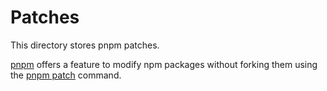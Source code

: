# Patches

This directory stores pnpm patches.

[pnpm](https://pnpm.io/) offers a feature to modify npm packages without forking them using the [pnpm patch](https://pnpm.io/cli/patch) command.
